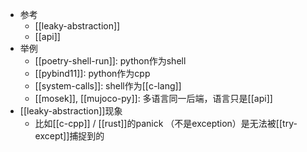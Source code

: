 - 参考
  - [[leaky-abstraction]]
  - [[api]]
- 举例
  - [[poetry-shell-run]]: python作为shell
  - [[pybind11]]: python作为cpp
  - [[system-calls]]: shell作为[[c-lang]]
  - [[mosek]], [[mujoco-py]]: 多语言同一后端，语言只是[[api]]
- [[leaky-abstraction]]现象
  - 比如[[c-cpp]] / [[rust]]的panick （不是exception）是无法被[[try-except]]捕捉到的